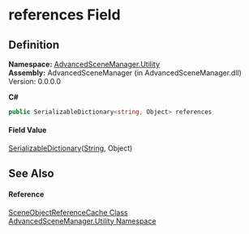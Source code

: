 # references Field




## Definition
**Namespace:** <a href="N_AdvancedSceneManager_Utility">AdvancedSceneManager.Utility</a>  
**Assembly:** AdvancedSceneManager (in AdvancedSceneManager.dll) Version: 0.0.0.0

**C#**
``` C#
public SerializableDictionary<string, Object> references
```



#### Field Value
<a href="T_AdvancedSceneManager_Utility_SerializableDictionary_2">SerializableDictionary</a>(<a href="https://learn.microsoft.com/dotnet/api/system.string" target="_blank" rel="noopener noreferrer">String</a>, Object)

## See Also


#### Reference
<a href="T_AdvancedSceneManager_Utility_SceneObjectReferenceCache">SceneObjectReferenceCache Class</a>  
<a href="N_AdvancedSceneManager_Utility">AdvancedSceneManager.Utility Namespace</a>  
